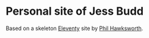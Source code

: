 # Personal site of Jess Budd


Based on a skeleton [Eleventy](https://11ty.io) site by [Phil Hawksworth](https://twitter.com/philhawksworth).

